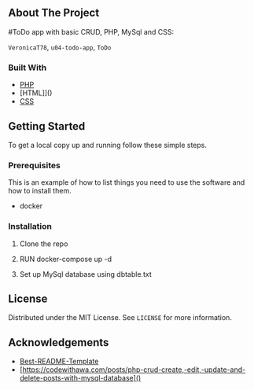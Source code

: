 <!-- ABOUT THE PROJECT -->
## About The Project

#ToDo app with basic CRUD, PHP, MySql and CSS:



`VeronicaT78`, `u04-todo-app`, `ToDo`


### Built With

* [PHP]()
* [HTML]]()
* [CSS]()



<!-- GETTING STARTED -->
## Getting Started

To get a local copy up and running follow these simple steps.

### Prerequisites

This is an example of how to list things you need to use the software and how to install them.
* docker

### Installation

1. Clone the repo
   
2. RUN docker-compose up -d

3. Set up MySql database using dbtable.txt


<!-- LICENSE -->
## License

Distributed under the MIT License. See `LICENSE` for more information.


<!-- ACKNOWLEDGEMENTS -->
## Acknowledgements

* [Best-README-Template]()
* [https://codewithawa.com/posts/php-crud-create,-edit,-update-and-delete-posts-with-mysql-database]()



